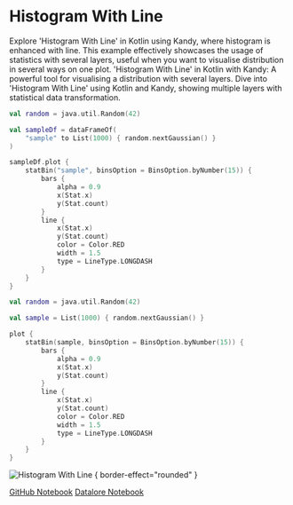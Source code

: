 # Histogram With Line

<web-summary>
Explore 'Histogram With Line' in Kotlin using Kandy, where histogram is enhanced with line.
This example effectively showcases the usage of statistics with several layers, useful when you want to visualise distribution in several ways on one plot.
</web-summary>

<card-summary>
'Histogram With Line' in Kotlin with Kandy: A powerful tool for visualising a distribution with several layers.
</card-summary>

<link-summary>
Dive into 'Histogram With Line' using Kotlin and Kandy, showing multiple layers with statistical data transformation.
</link-summary>


<!---IMPORT org.jetbrains.kotlinx.kandy.letsplot.samples.Histogram-->


<!---FUN histogram_with_line-->
<tabs>
<tab title="Dataframe">

```kotlin
val random = java.util.Random(42)

val sampleDf = dataFrameOf(
    "sample" to List(1000) { random.nextGaussian() }
)

sampleDf.plot {
    statBin("sample", binsOption = BinsOption.byNumber(15)) {
        bars {
            alpha = 0.9
            x(Stat.x)
            y(Stat.count)
        }
        line {
            x(Stat.x)
            y(Stat.count)
            color = Color.RED
            width = 1.5
            type = LineType.LONGDASH
        }
    }
}
```

</tab>
<tab title="Collections">

```kotlin
val random = java.util.Random(42)

val sample = List(1000) { random.nextGaussian() }

plot {
    statBin(sample, binsOption = BinsOption.byNumber(15)) {
        bars {
            alpha = 0.9
            x(Stat.x)
            y(Stat.count)
        }
        line {
            x(Stat.x)
            y(Stat.count)
            color = Color.RED
            width = 1.5
            type = LineType.LONGDASH
        }
    }
}
```

</tab></tabs>
<!---END-->


![Histogram With Line](histogram_with_line.svg) { border-effect="rounded" }

<seealso style="cards">
       <category ref="example-ktnb">
           <a href="https://github.com/Kotlin/kandy/blob/main/examples/notebooks/lets-plot/samples/histogram/histogram_with_line.ipynb" summary="View the notebook on our GitHub repository">GitHub Notebook</a>
           <a href="https://datalore.jetbrains.com/report/static/KQKedA4jDrKu63O53gEN0z/CaLnKJdWJWISnAHqhjevNV" summary="Experiment with this example on Datalore">Datalore Notebook</a>
       </category>
</seealso>
